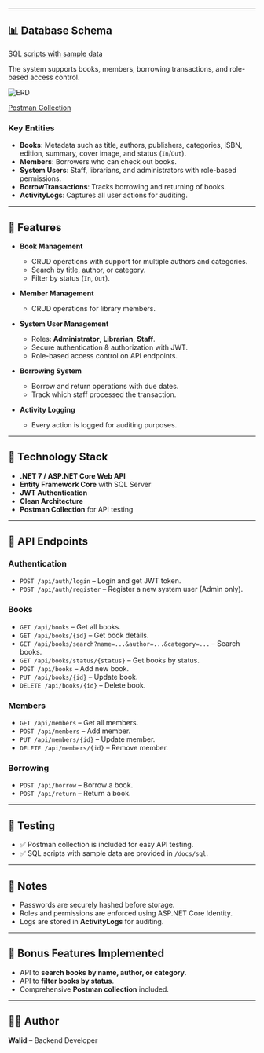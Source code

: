 
---

## 📊 Database Schema
[ SQL scripts with sample data](https://drive.google.com/file/d/1LYZkYuL5nXasJe5OMXKZo_3HjFy5doDS/view?usp=drive_link)

The system supports books, members, borrowing transactions, and role-based access control.

![ERD](https://i.suar.me/npOlM/l)


[ Postman Collection](https://drive.google.com/file/d/1pV3msGfiQcbCkeJyc9OslneRu8x5cxHH/view?usp=drive_link)

### Key Entities
- **Books**: Metadata such as title, authors, publishers, categories, ISBN, edition, summary, cover image, and status (`In`/`Out`).
- **Members**: Borrowers who can check out books.
- **System Users**: Staff, librarians, and administrators with role-based permissions.
- **BorrowTransactions**: Tracks borrowing and returning of books.
- **ActivityLogs**: Captures all user actions for auditing.

---

## 🔑 Features

- **Book Management**
  - CRUD operations with support for multiple authors and categories.
  - Search by title, author, or category.
  - Filter by status (`In`, `Out`).

- **Member Management**
  - CRUD operations for library members.

- **System User Management**
  - Roles: **Administrator**, **Librarian**, **Staff**.
  - Secure authentication & authorization with JWT.
  - Role-based access control on API endpoints.

- **Borrowing System**
  - Borrow and return operations with due dates.
  - Track which staff processed the transaction.

- **Activity Logging**
  - Every action is logged for auditing purposes.

---

## 🚀 Technology Stack

- **.NET 7 / ASP.NET Core Web API**
- **Entity Framework Core** with SQL Server
- **JWT Authentication**
- **Clean Architecture**
- **Postman Collection** for API testing

---

## 📡 API Endpoints

### Authentication
- `POST /api/auth/login` – Login and get JWT token.
- `POST /api/auth/register` – Register a new system user (Admin only).

### Books
- `GET /api/books` – Get all books.
- `GET /api/books/{id}` – Get book details.
- `GET /api/books/search?name=...&author=...&category=...` – Search books.
- `GET /api/books/status/{status}` – Get books by status.
- `POST /api/books` – Add new book.
- `PUT /api/books/{id}` – Update book.
- `DELETE /api/books/{id}` – Delete book.

### Members
- `GET /api/members` – Get all members.
- `POST /api/members` – Add member.
- `PUT /api/members/{id}` – Update member.
- `DELETE /api/members/{id}` – Remove member.

### Borrowing
- `POST /api/borrow` – Borrow a book.
- `POST /api/return` – Return a book.

---

## 🧪 Testing

- ✅ Postman collection is included for easy API testing.
- ✅ SQL scripts with sample data are provided in `/docs/sql`.

---

## 📌 Notes

- Passwords are securely hashed before storage.
- Roles and permissions are enforced using ASP.NET Core Identity.
- Logs are stored in **ActivityLogs** for auditing.

---

## 🎯 Bonus Features Implemented
- API to **search books by name, author, or category**.
- API to **filter books by status**.
- Comprehensive **Postman collection** included.

---

## 👨‍💻 Author

**Walid** – Backend Developer  

